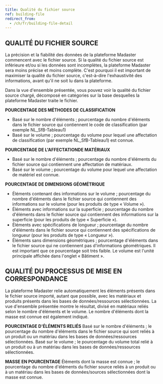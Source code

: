 ```yaml
---
title: Qualité du fichier source
ref: building-file
redirect_from:
  - /ch/fr/building-file-detail
---
```


## QUALITÉ DU FICHIER SOURCE
La précision et la fiabilité des données de la plateforme Madaster commencent avec le fichier source. Si la qualité du fichier source est inférieure et/ou si les données sont incomplètes, la plateforme Madaster sera moins précise et moins complète. C'est pourquoi il est important de maximiser la qualité du fichier source, c'est-à-dire l'exhaustivité des informations, avant qu'il ne soit lu dans la plateforme.

Dans la vue d'ensemble présentée, vous pouvez voir la qualité du fichier source chargé, décomposé en catégories sur la base desquelles la plateforme Madaster traite le fichier.

**POURCENTAGE DES MÉTHODES DE CLASSIFICATION**
- Basé sur le nombre d'éléments ; pourcentage du nombre d'éléments dans le fichier source qui contiennent le code de classification (par exemple NL_SfB-Tableau1)
- Basé sur le volume ; pourcentage du volume pour lequel une affectation de classification (par exemple NL_SfB-Tableau1) est connue.

**POURCENTAGE DE L'AFFECTATIONDE MATÉRIAUX**
- Basé sur le nombre d'éléments ; pourcentage du nombre d'éléments du fichier source qui contiennent une affectation de matériaux.
- Basé sur le volume ; pourcentage du volume pour lequel une affectation de matériel est connue.

**POURCENTAGE DE DIMENSIONS GÉOMÉTRIQUE**
- Éléments contenant des informations sur le volume ; pourcentage du nombre d'éléments dans le fichier source qui contiennent des informations sur le volume (pour les produits de type « Volume »).
- Éléments avec informations sur la superficie ; pourcentage du nombre d'éléments dans le fichier source qui contiennent des informations sur la superficie (pour les produits de type « Superficie »).
- Éléments avec spécifications de longueur ; pourcentage du nombre d'éléments dans le fichier source qui contiennent des spécifications de longueur (pour les produits de type « Longueur »).
- Éléments sans dimensions géométriques ; pourcentage d'éléments dans le fichier source qui ne contiennent pas d'informations géométriques. Il est important que ce pourcentage soit très faible. Le volume est l'unité principale affichée dans l'onglet « Bâtiment ».

## QUALITÉ DU PROCESSUS DE MISE EN CORRESPONDANCE
La plateforme Madaster relie automatiquement les éléments présents dans le fichier source importé, autant que possible, avec les matériaux et produits présents dans les bases de données/ressources sélectionnées. La vue d'ensemble présentée montre le résultat, divisé en matériaux reliés selon le nombre d'éléments et le volume. Le nombre d'éléments dont la masse est connue est également indiqué.

**POURCENTAGE D'ÉLÉMENTS RELIÉS**
Basé sur le nombre d'éléments ; le pourcentage du nombre d'éléments dans le fichier source qui sont reliés à un produit ou un matériau dans les bases de données/ressources sélectionnées.
Basé sur le volume ; le pourcentage du volume total relié à un produit ou à un matériau dans les bases de données/ressources sélectionnées.

**MASSE EN POURCENTAGE**
Éléments dont la masse est connue ; le pourcentage du nombre d'éléments du fichier source reliés à un produit ou à un matériau dans les bases de données/sources sélectionnées dont la masse est connue.
